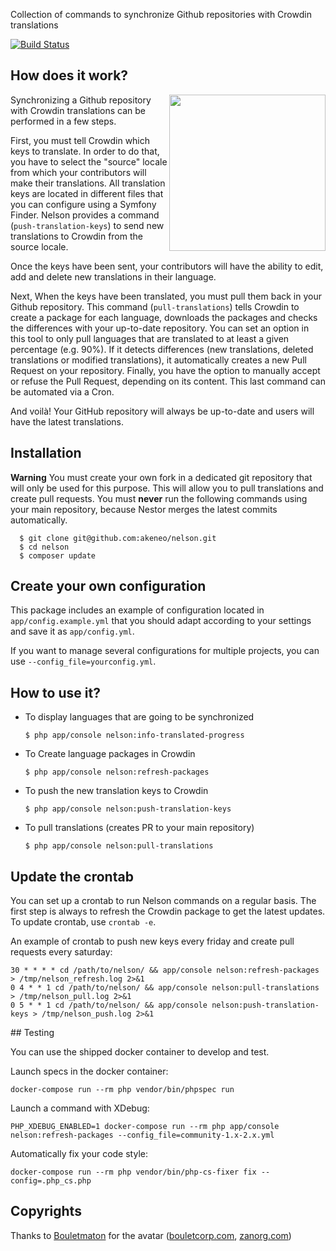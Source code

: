 Collection of commands to synchronize Github repositories with Crowdin translations

[![Build Status](https://travis-ci.org/akeneo/nelson.svg?branch=master)](https://travis-ci.org/akeneo/nelson)


## How does it work?

<img align="right" src="nelson.png" width="250"/>

Synchronizing a Github repository with Crowdin translations can be performed in a few steps.

First, you must tell Crowdin which keys to translate. In order to do that, you have to select the "source" locale from which your contributors will make their translations.
All translation keys are located in different files that you can configure using a Symfony Finder.
Nelson provides a command (`push-translation-keys`) to send new translations to Crowdin from the source locale.

Once the keys have been sent, your contributors will have the ability to edit, add and delete new translations in their language.

Next, When the keys have been translated, you must pull them back in your Github repository. 
This command (`pull-translations`) tells Crowdin to create a package for each language, downloads the packages and checks the differences with your up-to-date repository.
You can set an option in this tool to only pull languages that are translated to at least a given percentage (e.g. 90%).
If it detects differences (new translations, deleted translations or modified translations), it automatically creates a new Pull Request on your repository.
Finally, you have the option to manually accept or refuse the Pull Request, depending on its content. This last command can be automated via a Cron.

And voilà! Your GitHub repository will always be up-to-date and users will have the latest translations.

## Installation

**Warning** You must create your own fork in a dedicated git repository that will only be used for this purpose. This will allow you to pull translations and create pull requests.
You must **never** run the following commands using your main repository, because Nestor merges the latest commits automatically.

```
  $ git clone git@github.com:akeneo/nelson.git
  $ cd nelson
  $ composer update
```

## Create your own configuration

This package includes an example of configuration located in `app/config.example.yml` that you should adapt according to your settings and save it as `app/config.yml`.

If you want to manage several configurations for multiple projects, you can use `--config_file=yourconfig.yml`.

## How to use it?

- To display languages that are going to be synchronized

  `$ php app/console nelson:info-translated-progress`

- To Create language packages in Crowdin

  `$ php app/console nelson:refresh-packages`

- To push the new translation keys to Crowdin

  `$ php app/console nelson:push-translation-keys`

- To pull translations (creates PR to your main repository)

  `$ php app/console nelson:pull-translations`


## Update the crontab

You can set up a crontab to run Nelson commands on a regular basis.
The first step is always to refresh the Crowdin package to get the latest updates.
To update crontab, use `crontab -e`.

An example of crontab to push new keys every friday and create pull requests every saturday:
```
30 * * * * cd /path/to/nelson/ && app/console nelson:refresh-packages > /tmp/nelson_refresh.log 2>&1
0 4 * * 1 cd /path/to/nelson/ && app/console nelson:pull-translations > /tmp/nelson_pull.log 2>&1
0 5 * * 1 cd /path/to/nelson/ && app/console nelson:push-translation-keys > /tmp/nelson_push.log 2>&1
```

## Testing

You can use the shipped docker container to develop and test.

Launch specs in the docker container:
```
docker-compose run --rm php vendor/bin/phpspec run
```

Launch a command with XDebug:
```
PHP_XDEBUG_ENABLED=1 docker-compose run --rm php app/console nelson:refresh-packages --config_file=community-1.x-2.x.yml
```

Automatically fix your code style:
```
docker-compose run --rm php vendor/bin/php-cs-fixer fix --config=.php_cs.php
```

## Copyrights

Thanks to [Bouletmaton](http://www.zanorg.net/bouletmaton/) for the avatar ([bouletcorp.com](http://www.bouletcorp.com/), 
[zanorg.com](http://www.zanorg.com/))
